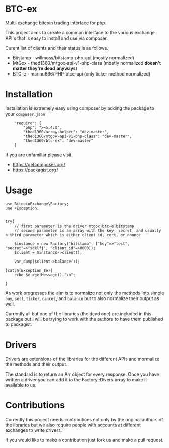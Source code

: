 BTC-ex
======

Multi-exchange bitcoin trading interface for php.

This project aims to create a common interface to the various exchange API's that is easy to install and use via composer.

Curent list of clients and their status is as follows.

* Bitstamp - willmoss/bitstamp-php-api (mostly normalized)
* MtGox - thed1360/mtgox-api-v1-php-class (mostly normalized __doesn't matter they're dead anyways__)
* BTC-e - marinu666/PHP-btce-api (only ticker method normalized)

Installation
============

Installation is extremely easy using composer by adding the package to your `composer.json`

```
    "require": {
        "php": ">=5.4.0",
        "thed1360/array-helper": "dev-master",
        "thed1360/mtgox-api-v1-php-class": "dev-master",
        "thed1360/btc-ex": "dev-master"
    }
```

If you are unfamiliar please visit.
* https://getcomposer.org/
* https://packagist.org/


Usage
=====
```
use BitcoinExchange\Factory;
use \Exception;


try{
	// first parameter is the driver mtgox|btc-e|bitstamp
	// second parameter is an array with the key, secret, and usually a third parameter which is either client_id, cert, or noonce

	$instance = new Factory("bitstamp", ["key"=>"test", "secret"=>"sdklfj", "client_id"=>0000]);
	$client = $instance->client();

	var_dump($client->balance());
	
}catch(Exception $e){
	echo $e->getMessage()."\n";

}
```

As work progresses the aim is to normalize not only the methods into simple `buy`, `sell`, `ticker`, `cancel`, and `balance` but to also normalize their output as well. 

Currently all but one of the libraries (the dead one) are included in this package but I will be trying to work with the authors to have them published to packagist. 

Drivers
=======

Drivers are extensions of the libraries for the different APIs and mormalize the methods and their output. 

The standard is to return an Arr object for every response. Once you have written a driver you can add it to the Factory::Divers array to make it available to us.


Contributions
=============

Currently this project needs contributions not only by the original authors of the libraries but we also require people with accounts at different exchanges to write drivers.

If you would like to make a contribution just fork us and make a pull request.
